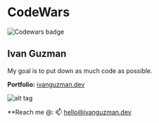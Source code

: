 # CodeWars

![Codewars badge](https://www.codewars.com/users/zaku_dev/badges/large)

## Ivan Guzman

My goal is to put down as much code as possible.

**Portfolio:** [ivanguzman.dev](https://www.ivanguzman.dev/)

![alt tag](https://media.giphy.com/media/yoJC2zi2WBuhEEAiJO/giphy.gif)

\*\*Reach me @: 📫 hello@ivanguzman.dev

